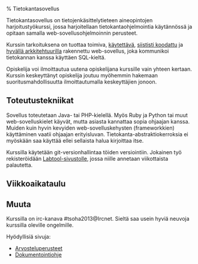 % Tietokantasovellus

Tietokantasovellus on tietojenkäsittelytieteen aineopintojen harjoitustyökurssi,
jossa harjoitellaan tietokantaohjelmointia käytännössä 
ja opitaan samalla web-sovellusohjelmoinnin perusteet. 

Kurssin tarkoituksena on tuottaa toimiva,
[käytettävä][kaytettavyys], [siististi koodattu][cleancode] ja 
[hyvällä arkkitehtuurilla][arkkitehtuuri] rakennettu web-sovellus,
joka kommunikoi tietokannan kanssa käyttäen SQL-kieltä.

Opiskelija voi ilmoittautua uutena opiskelijana kurssille vain yhteen kertaan. Kurssin keskeyttänyt opiskelija joutuu myöhemmin hakemaan suoritusmahdollisuutta ilmoittautumalla keskeyttäjien jonoon.

## Toteutustekniikat

Sovellus toteutetaan Java- tai PHP-kielellä. 
Myös Ruby ja Python tai muut web-sovelluskielet käyvät, mutta asiasta kannattaa sopia ohjaajan kanssa.
Muiden kuin hyvin kevyiden web-sovelluskehysten (frameworkkien) käyttäminen vaatii ohjaajan erityisluvan. Tietokanta-abstraktiokerroksia ei myöskään saa käyttää ellei sellaista halua kirjoittaa itse.

Kurssilla käytetään git-versionhallintaa töiden versiointiin. 
Jokainen työ rekisteröidään [Labtool-sivustolle](http://tsoha-labtool.herokuapp.com), 
jossa niille annetaan viikottaista palautetta.

## Viikkoaikataulu

<include src="aikataulu/index.markdown" />

## Muuta

Kurssilla on irc-kanava #tsoha2013@Ircnet. Sieltä saa usein hyviä neuvoja kurssilla oleville ongelmille.

Hyödyllisiä sivuja:

* [Arvosteluperusteet](arvosteluperusteet.html)
* [Dokumentointiohje](dokumentaatio-ohje.html)

[kaytettavyys]: kaytettavyys.html
[arkkitehtuuri]: ohjeistus/arkkitehtuuri/index.html
[cleancode]: cleancode.html
[kielivalinta]: ohjelmointikielet/index.html
